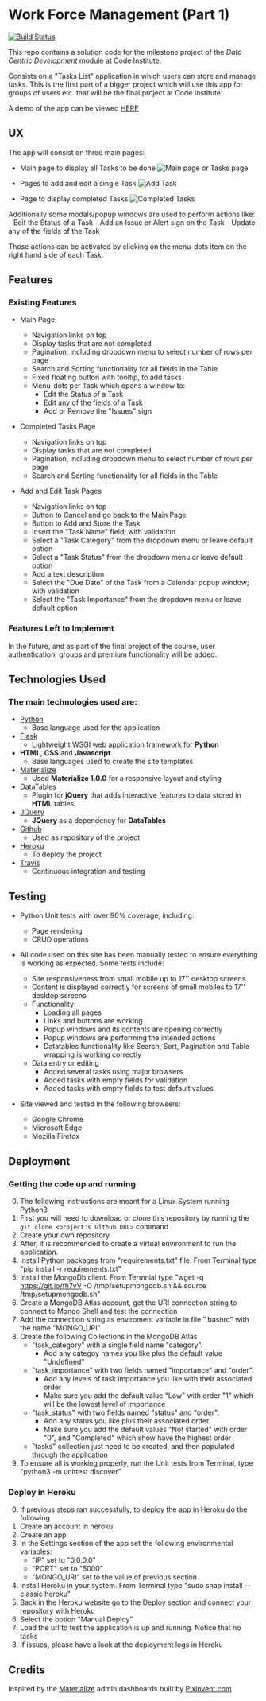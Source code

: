 # Work Force Management (Part 1)

[![Build Status](https://travis-ci.com/josep-pujol/learning_dcd-workforce-management.svg?token=mpvYNnPLPqbCpUvpUExD&branch=master)](https://travis-ci.com/josep-pujol/learning_dcd-workforce-management)

This repo contains a solution code for the milestone project of the *Data Centric Development* module at Code Institute.

Consists on a "Tasks List" application in which users can store and manage tasks. This is the first part of a bigger project which will use this app for groups of users etc. that will be the final project at Code Institute.

A demo of the app can be viewed [HERE](https://dcd-workforce-management.herokuapp.com/)



## UX

The app will consist on three main pages: 

- Main page to display all Tasks to be done
![Main page or Tasks page](https://github.com/josep-pujol/learning_dcd-workforce-management/blob/master/wireframes/tasks_mockup.png)

- Pages to add and edit a single Task
![Add Task](https://github.com/josep-pujol/learning_dcd-workforce-management/blob/master/wireframes/add_tasks_mockup.png)

- Page to display completed Tasks
![Completed Tasks](https://github.com/josep-pujol/learning_dcd-workforce-management/blob/master/wireframes/completed_tasks_mockup.png)


Additionally some modals/popup windows are used to perform actions like:
    - Edit the Status of a Task
    - Add an Issue or Alert sign on the Task
    - Update any of the fields of the Task

Those actions can be activated by clicking on the menu-dots item on the right hand side of each Task.



## Features

### Existing Features
- Main Page
    - Navigation links on top
    - Display tasks that are not completed
    - Pagination, including dropdown menu to select number of rows per page
    - Search and Sorting functionality for all fields in the Table
    - Fixed floating button with tooltip, to add tasks
    - Menu-dots per Task which opens a window to:
        - Edit the Status of a Task
        - Edit any of the fields of a Task
        - Add or Remove the "Issues" sign

- Completed Tasks Page
    - Navigation links on top
    - Display tasks that are not completed
    - Pagination, including dropdown menu to select number of rows per page
    - Search and Sorting functionality for all fields in the Table
    
- Add and Edit Task Pages
    - Navigation links on top
    - Button to Cancel and go back to the Main Page
    - Button to Add and Store the Task
    - Insert the "Task Name" field; with validation
    - Select a "Task Category" from the dropdown menu or leave default option
    - Select a "Task Status" from the dropdown menu or leave default option
    - Add a text description
    - Select the "Due Date" of the Task from a Calendar popup window; with validation
    - Select the "Task Importance" from the dropdown menu or leave default option 
 

### Features Left to Implement
In the future, and as part of the final project of the course, user authentication, groups and premium functionality will be added.



## Technologies Used

### The main technologies used are:

- [Python](https://www.python.org/)
    - Base language used for the application
- [Flask](https://palletsprojects.com/p/flask/)
    - Lightweight WSGI web application framework for **Python**
- **HTML**, **CSS** and **Javascript**
    - Base languages used to create the site templates
- [Materialize](https://materializecss.com)
    - Used **Materialize 1.0.0** for a responsive layout and styling
- [DataTables](https://datatables.net)
    - Plugin for **jQuery** that adds interactive features to data stored in **HTML** tables
- [JQuery](https://jquery.com)
    - **JQuery** as a dependency for **DataTables**
- [Github](https://github.com)
    - Used as repository of the project 
- [Heroku](https://heroku.com)
    - To deploy the project
- [Travis](https://travis-ci.org/)
    - Continuous integration and testing



## Testing
- Python Unit tests with over 90% coverage, including:
    - Page rendering
    - CRUD operations
   
- All code used on this site has been manually tested to ensure everything is working as expected. Some tests include:
    - Site responsiveness from small mobile up to 17'' desktop screens
    - Content is displayed correctly for screens of small mobiles to 17'' desktop screens
    - Functionality:
        - Loading all pages
        - Links and buttons are working
        - Popup windows and its contents are opening correctly
        - Popup windows are performing the intended actions
        - Datatables functionality like Search, Sort, Pagination and Table wrapping is working correctly
    - Data entry or editing
        - Added several tasks using major browsers
        - Added tasks with empty fields for validation
        - Added tasks with empty fields to test default values
- Site viewed and tested in the following browsers:
  - Google Chrome
  - Microsoft Edge
  - Mozilla Firefox



## Deployment
 
### Getting the code up and running
0. The following instructions are meant for a Linux System running Python3
1. First you will need to download or clone this repository by running the ```git clone <project's Github URL>``` command
2. Create your own repository
3. After, it is recommended to create a virtual environment to run the application. 
4. Install Python packages from "requirements.txt" file. From Terminal type "pip install -r requirements.txt"
5. Install the MongoDb client. From Termnial type "wget -q https://git.io/fh7vV -O /tmp/setupmongodb.sh && source /tmp/setupmongodb.sh"
6. Create a MongoDB Atlas account, get the URI connection string to connect to Mongo Shell and test the connection
7. Add the connection string as enviroment variable in file ".bashrc" with the name "MONGO_URI"
8. Create the following Collections in the MongoDB Atlas
    - "task_category" with a single field name "category". 
        - Add any categoy names you like plus the default value "Undefined"
    - "task_importance" with two fields named "importance" and "order". 
        - Add any levels of task importance you like with their associated order 
        - Make sure you add the default value "Low" with order "1" which will be the lowest level of importance
    - "task_status" with two fields named "status" and "order". 
        - Add any status you like plus their associated order
        - Make sure you add the default values "Not started" with order "0", and "Completed" which show have the highest order
    - "tasks" collection just need to be created, and then populated through the application
9. To ensure all is working properly, run the Unit tests from Terminal, type "python3 -m unittest discover"


### Deploy in Heroku
0. If previous steps ran successfully, to deploy the app in Heroku do the following
1. Create an account in heroku
2. Create an app
3. In the Settings section of the app set the following environmental variables:
    - "IP" set to "0.0.0.0"
    - "PORT" set to "5000"
    - "MONGO_URI" set to the value of previous section
4. Install Heroku in your system. From Terminal type "sudo snap install --classic heroku"
4. Back in the Heroku website go to the Deploy section and connect your repository with Heroku
5. Select the option "Manual Deploy"
6. Load the url to test the application is up and running. Notice that no tasks
7. If issues, please have a look at the deployment logs in Heroku


## Credits
Inspired by the [Materialize](https://materializecss.com) admin dashboards built by [Pixinvent.com](https://pixinvent.com/materialize-material-design-admin-template/html/ltr/vertical-modern-menu-template/)
